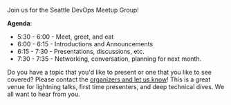 Join us for the Seattle DevOps Meetup Group!

**Agenda**:

* 5:30 - 6:00 - Meet, greet, and eat
* 6:00 - 6:15 - Introductions and Announcements
* 6:15 - 7:30 - Presentations, discussions, etc.
* 7:30 - 7:35 - Networking, conversation, planning for next month.

Do you have a topic that you'd like to present or one that you like to see covered?  Please contact the [organizers and let us know](http://www.meetup.com/DevOpsDC/suggestion/)!  This is a great venue for lightning talks, first time presenters, and deep technical dives.  We all want to hear from you.
